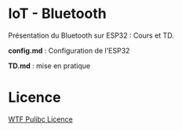 ﻿# IoT - Bluetooth

Présentation du Bluetooth sur ESP32 : Cours et TD.

**config.md** : Configuration de l'ESP32

**TD.md** : mise en pratique

# Licence

[WTF Pulibc Licence](http://www.wtfpl.net/txt/copying/)
